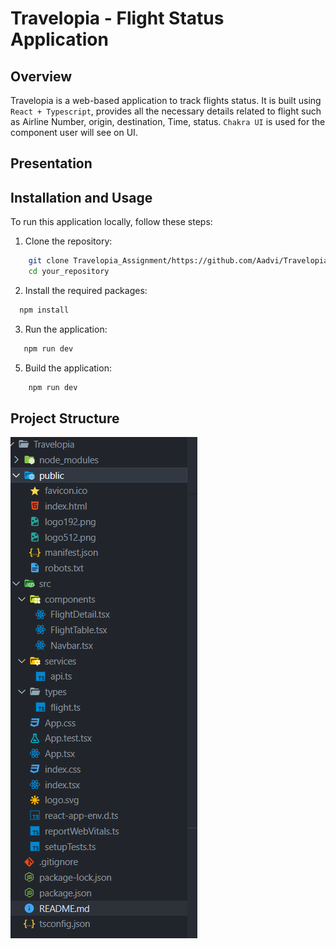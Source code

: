 # Travelopia - Flight Status Application

## Overview
 Travelopia is a web-based application to track flights status. It is built using `React + Typescript`, provides all the necessary details related to flight such as Airline Number, origin, destination, Time, status. `Chakra UI` is used for the component user will see on UI.

 ## Presentation

 ## Installation and Usage

   To run this application locally, follow these steps:

   1. Clone the repository:
  ```bash
      git clone Travelopia_Assignment/https://github.com/Aadvi/Travelopia.git
      cd your_repository 
   ```
  2. Install the required packages:
   ```bash
     npm install
   ```
  3. Run the application:
  ```bash
     npm run dev
  ```
  5. Build the application:
  ```bash
      npm run dev
  ```


## Project Structure

![image](https://github.com/Aadvi/Travelopia/blob/master/public/Screenshot%20(81).png)



